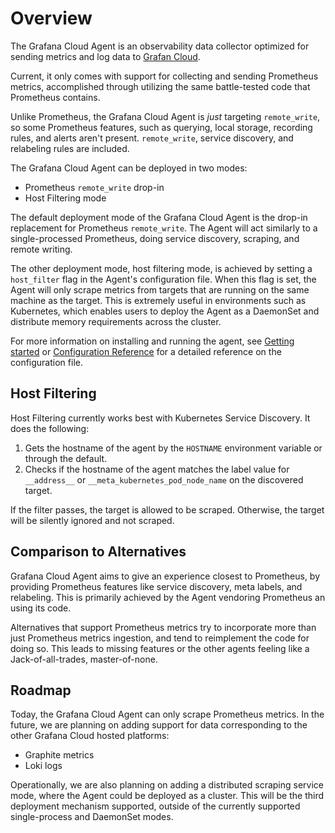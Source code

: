 # Overview

The Grafana Cloud Agent is an observability data collector optimized for sending
metrics and log data to [Grafan Cloud](https://grafana.com/products/cloud).

Current, it only comes with support for collecting and sending Prometheus
metrics, accomplished through utilizing the same battle-tested code that
Prometheus contains.

Unlike Prometheus, the Grafana Cloud Agent is _just_ targeting `remote_write`,
so some Prometheus features, such as querying, local storage, recording rules,
and alerts aren't present. `remote_write`, service discovery, and relabeling
rules are included.

The Grafana Cloud Agent can be deployed in two modes:

- Prometheus `remote_write` drop-in
- Host Filtering mode

The default deployment mode of the Grafana Cloud Agent is the drop-in
replacement for Prometheus `remote_write`. The Agent will act similarly to a
single-processed Prometheus, doing service discovery, scraping, and remote
writing.

The other deployment mode, host filtering mode, is achieved by setting a
`host_filter` flag in the Agent's configuration file. When this flag is set, the
Agent will only scrape metrics from targets that are running on the same machine
as the target. This is extremely useful in environments such as Kubernetes,
which enables users to deploy the Agent as a DaemonSet and distribute memory
requirements across the cluster.

For more information on installing and running the agent, see
[Getting started](./getting-started.md) or
[Configuration Reference](./configuration-reference.md) for a detailed reference
on the configuration file.

## Host Filtering

Host Filtering currently works best with Kubernetes Service Discovery. It does
the following:

1. Gets the hostname of the agent by the `HOSTNAME` environment variable or
   through the default.
2. Checks if the hostname of the agent matches the label value for `__address__`
   or `__meta_kubernetes_pod_node_name` on the discovered target.

If the filter passes, the target is allowed to be scraped. Otherwise, the target
will be silently ignored and not scraped.

## Comparison to Alternatives

Grafana Cloud Agent aims to give an experience closest to Prometheus, by
providing Prometheus features like service discovery, meta labels, and
relabeling. This is primarily achieved by the Agent vendoring Prometheus an
using its code.

Alternatives that support Prometheus metrics try to incorporate more than just
Prometheus metrics ingestion, and tend to reimplement the code for doing so.
This leads to missing features or the other agents feeling like a
Jack-of-all-trades, master-of-none.

## Roadmap

Today, the Grafana Cloud Agent can only scrape Prometheus metrics. In the
future, we are planning on adding support for data corresponding to the other
Grafana Cloud hosted platforms:

- Graphite metrics
- Loki logs

Operationally, we are also planning on adding a distributed scraping service
mode, where the Agent could be deployed as a cluster. This will be the third
deployment mechanism supported, outside of the currently supported
single-process and DaemonSet modes.
